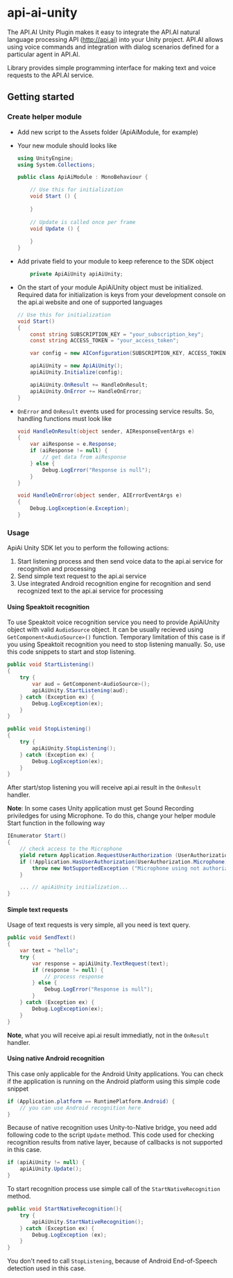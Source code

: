 # api-ai-unity

The API.AI Unity Plugin makes it easy to integrate the API.AI natural language processing API (http://api.ai) into your Unity project. API.AI allows using voice commands and integration with dialog scenarios defined for a particular agent in API.AI.

Library provides simple programming interface for making text and voice requests to the API.AI service. 

## Getting started

### Create helper module

* Add new script to the Assets folder (ApiAiModule, for example) 
* Your new module should looks like
    ```csharp
    using UnityEngine;
    using System.Collections;

    public class ApiAiModule : MonoBehaviour {

        // Use this for initialization
        void Start () {
        
        }
        
        // Update is called once per frame
        void Update () {
        
        }
    }
    ```

* Add private field to your module to keep reference to the SDK object

    ```csharp
        private ApiAiUnity apiAiUnity;
    ```

* On the start of your module ApiAiUnity object must be initialized. Required data for initialization is keys from your development console on the api.ai website and one of supported languages

    ```csharp
    // Use this for initialization
    void Start()
    {
        const string SUBSCRIPTION_KEY = "your_subscription_key";
        const string ACCESS_TOKEN = "your_access_token";

        var config = new AIConfiguration(SUBSCRIPTION_KEY, ACCESS_TOKEN, SupportedLanguage.English);

        apiAiUnity = new ApiAiUnity();
        apiAiUnity.Initialize(config);

        apiAiUnity.OnResult += HandleOnResult;
        apiAiUnity.OnError += HandleOnError;
    }
    ```

* `OnError` and `OnResult` events used for processing service results. So, handling functions must look like

    ```csharp
    void HandleOnResult(object sender, AIResponseEventArgs e)
    {
        var aiResponse = e.Response;
        if (aiResponse != null) {
            // get data from aiResponse
        } else {
            Debug.LogError("Response is null");
        }
    }

    void HandleOnError(object sender, AIErrorEventArgs e)
    {
        Debug.LogException(e.Exception);
    }
    ```

### Usage

ApiAi Unity SDK let you to perform the following actions:
1. Start listening process and then send voice data to the api.ai service for recognition and processing
2. Send simple text request to the api.ai service
3. Use integrated Android recognition engine for recognition and send recognized text to the api.ai service for processing

#### Using Speaktoit recognition

To use Speaktoit voice recognition service you need to provide ApiAiUnity object with valid `AudioSource` object. It can be usually recieved using  `GetComponent<AudioSource>()` function.
Temporary limitation of this case is if you using Speaktoit recognition you need to stop listening manually. So, use this code snippets to start and stop listening.

```csharp
public void StartListening()
{
    try {
        var aud = GetComponent<AudioSource>();
        apiAiUnity.StartListening(aud);
    } catch (Exception ex) {
        Debug.LogException(ex);
    }
}

public void StopListening()
{
    try {
        apiAiUnity.StopListening();
    } catch (Exception ex) {
        Debug.LogException(ex);
    }
}
```

After start/stop listening you will receive api.ai result in the `OnResult` handler.

**Note**: In some cases Unity application must get Sound Recording priviledges for using Microphone. To do this, change your helper module Start function in the following way 

```csharp
IEnumerator Start()
{
    // check access to the Microphone
    yield return Application.RequestUserAuthorization (UserAuthorization.Microphone);
    if (!Application.HasUserAuthorization(UserAuthorization.Microphone)) {
        throw new NotSupportedException ("Microphone using not authorized");
    }

    ... // apiAiUnity initialization...
}
```

#### Simple text requests

Usage of text requests is very simple, all you need is text query.

```csharp
public void SendText()
{
    var text = "hello";
    try {
        var response = apiAiUnity.TextRequest(text);
        if (response != null) {
            // process response
        } else {
            Debug.LogError("Response is null");
        }
    } catch (Exception ex) {
        Debug.LogException(ex);
    }
}
```

**Note**, what you will receive api.ai result immediatly, not in the `OnResult` handler.

#### Using native Android recognition

This case only applicable for the Android Unity applications. You can check if the application is running on the Android platform using this simple code snippet

```csharp
if (Application.platform == RuntimePlatform.Android) {
    // you can use Android recognition here
}
```

Because of native recognition uses Unity-to-Native bridge, you need add following code to the script `Update` method. This code used for checking recognition results from native layer, because of callbacks is not supported in this case.

```csharp
if (apiAiUnity != null) {
    apiAiUnity.Update();
}
```

To start recognition process use simple call of the `StartNativeRecognition` method. 

```csharp
public void StartNativeRecognition(){
    try {
        apiAiUnity.StartNativeRecognition();
    } catch (Exception ex) {
        Debug.LogException (ex);
    }
}
```

You don't need to call `StopListening`, because of Android End-of-Speech detection used in this case.
